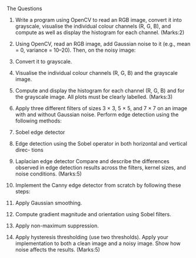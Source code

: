 The Questions

1. Write a program using OpenCV to read an RGB image, convert it into grayscale,
visualise the individual colour channels (R, G, B), and compute as well as display
the histogram for each channel. (Marks:2)
2. Using OpenCV, read an RGB image, add Gaussian noise to it (e.g., mean = 0,
variance = 10–20). Then, on the noisy image:
1. Convert it to grayscale.
2. Visualise the individual colour channels (R, G, B) and the grayscale image.
3. Compute and display the histogram for each channel (R, G, B) and for the
grayscale image.
All plots must be clearly labelled. (Marks:3)

3. Apply three different filters of sizes 3 × 3, 5 × 5, and 7 × 7 on an image with and
without Gaussian noise. Perform edge detection using the following methods:
1. Sobel edge detector

2. Edge detection using the Sobel operator in both horizontal and vertical direc-
tions

3. Laplacian edge detector
Compare and describe the differences observed in edge detection results across the
filters, kernel sizes, and noise conditions. (Marks:5)
4. Implement the Canny edge detector from scratch by following these steps:
1. Apply Gaussian smoothing.
2. Compute gradient magnitude and orientation using Sobel filters.
3. Apply non-maximum suppression.
4. Apply hysteresis thresholding (use two thresholds).
Apply your implementation to both a clean image and a noisy image. Show how
noise affects the results. (Marks:5)
